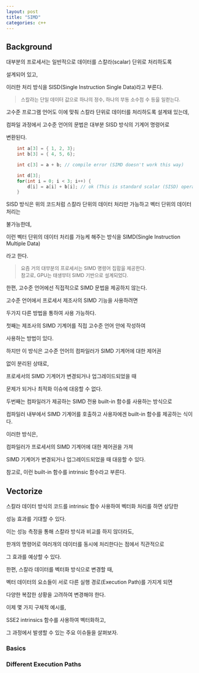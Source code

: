 ```yaml
---
layout: post
title: "SIMD"
categories: c++
---
```


## Background

<!-- begin_excerpt -->

대부분의 프로세서는 일반적으로 데이터를 스칼라(scalar) 단위로 처리하도록 

설계되어 있고,

<!-- end_excerpt -->

이러한 처리 방식을 SISD(Single Instruction Single Data)라고 부른다.

> <font size="2"> 
> 스칼라는 단일 데이터 값으로 하나의 정수, 하나의 부동 소수점 수 등을 일컫는다.
> </font>

고수준 프로그램 언어도 이에 맞춰 스칼라 단위로 데이터를 처리하도록 설계돼 있는데, 

컴파일 과정에서 고수준 언어의 문법은 대부분 SISD 방식의 기계어 명령어로

변환된다.

```c++
    int a[3] = { 1, 2, 3};
    int b[3] = { 4, 5, 6};

    int c[3] = a + b; // compile error (SIMD doesn't work this way)

    int d[3];
    for(int i = 0; i < 3; i++) {
        d[i] = a[i] + b[i]; // ok (This is standard scalar (SISD) operation)
    }
```

SISD 방식은 위의 코드처럼 스칼라 단위의 데이터 처리만 가능하고 벡터 단위의 데이터 처리는 

불가능한데, 

이런 벡터 단위의 데이터 처리를 가능케 해주는 방식을 SIMD(Single Instruction Multiple Data) 

라고 한다.

> <font size="2"> 
> 요즘 거의 대부분의 프로세서는 SIMD 명령어 집합을 제공한다. <br>
> 참고로, GPU는 태생부터 SIMD 기반으로 설계되었다.
> </font>

한편, 고수준 언어에선 직접적으로 SIMD 문법을 제공하지 않는다.

고수준 언어에서 프로세서 제조사의 SIMD 기능을 사용하려면

두가지 다른 방법을 통하여 사용 가능하다.

첫째는 제조사의 SIMD 기계어를 직접 고수준 언어 안에 작성하여

사용하는 방법이 있다.

하지만 이 방식은 고수준 언어의 컴파일러가 SIMD 기계어에 대한 제어권

없이 분리된 상태로, 

프로세서의 SIMD 기계어가 변경되거나 업그레이드되었을 때

문제가 되거나 최적화 이슈에 대응할 수 없다.

두번째는 컴파일러가 제공하는 SIMD 전용 built-in 함수를 사용하는 방식으로

컴파일러 내부에서 SIMD 기계어를 호출하고 사용자에겐 built-in 함수를 제공하는 식이다.

이러한 방식은,

컴파일러가 프로세서의 SIMD 기계어에 대한 제어권을 가져

SIMD 기계어가 변경되거나 업그레이드되었을 때 대응할 수 있다.

참고로, 이런 built-in 함수를 intrinsic 함수라고 부른다.

## Vectorize 

스칼라 데이터 방식의 코드를 intrinsic 함수 사용하여 벡터화 처리를 하면 상당한

성능 효과를 기대할 수 있다.

이는 성능 측정을 통해 스칼라 방식과 비교를 하지 않더라도,

한개의 명령어로 여러개의 데이터를 동시에 처리한다는 점에서 직관적으로 

그 효과를 예상할 수 있다.

한편, 스칼라 데이터를 벡터화 방식으로 변경할 때,

벡터 데이터의 요소들이 서로 다른 실행 경로(Execution Path)를 가지게 되면

다양한 복잡한 상황을 고려하여 변경해야 한다.

이제 몇 가지 구체적 예시를,

SSE2 intrinsics 함수를 사용하여 벡터화하고,

그 과정에서 발생할 수 있는 주요 이슈들을 살펴보자.

### Basics

### Different Execution Paths






































